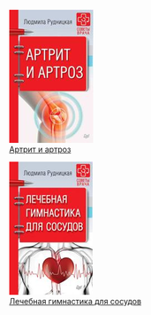![](Артрит%20и%20артроз.jpg)  
[Артрит и артроз](Артрит%20и%20артроз.md)

![](Лечебная%20гимнастика%20для%20сосудов.jpg)  
[Лечебная гимнастика для сосудов](Лечебная%20гимнастика%20для%20сосудов.md)
